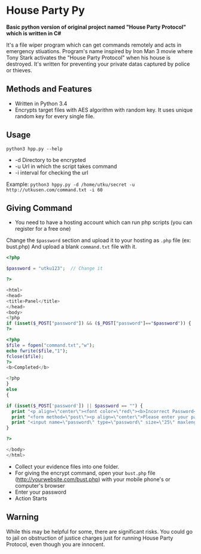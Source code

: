 # House Party Py
**Basic python version of original project named "House Party Protocol" which is written in C#**

It's a file wiper program which can get commands remotely and acts in emergency stiuations. 
Program's name inspired by Iron Man 3 movie where Tony Stark activates the "House Party Protocol" when his house is destroyed.
It's written for preventing your private datas captured by police or thieves. 



## Methods and Features
* Written in Python 3.4
* Encrypts target files with AES algorithm with random key. It uses unique random key for every single file.  

## Usage
``` python3 hpp.py --help ```
 * -d Directory to be encrypted
 * -u Url in which the script takes command
 * -i interval for checking the url

Example:
``` python3 hppy.py -d /home/utku/secret -u http://utkusen.com/command.txt -i 60 ```

## Giving Command

* You need to have a hosting account which can run php scripts (you can register for a free one)

Change the `$password` section and upload it to your hosting as `.php` file (ex: bust.php) And upload a blank `command.txt` file with it.

```php
<?php

$password = "utku123";  // Change it

?>

<html>
<head>
<title>Panel</title>
</head>
<body>
<?php 
if (isset($_POST["password"]) && ($_POST["password"]=="$password")) {
?>

<?php
$file = fopen("command.txt","w");
echo fwrite($file,"1");
fclose($file);
?>
<b>Completed</b>

<?php 
}
else
{

if (isset($_POST['password']) || $password == "") {
  print "<p align=\"center\"><font color=\"red\"><b>Incorrect Password</b><br>Please enter the correct password</font></p>";}
  print "<form method=\"post\"><p align=\"center\">Please enter your password for start wiping<br>";
  print "<input name=\"password\" type=\"password\" size=\"25\" maxlength=\"10\"><input value=\"Login\" type=\"submit\"></p></form>";
}

?>

</body>
</html>
```
* Collect your evidence files into one folder.
* For giving the encrypt command, open your `bust.php` file (http://yourwebsite.com/bust.php) with your mobile phone's or computer's browser
* Enter your password
* Action Starts

## Warning

While this may be helpful for some, there are significant risks. You could go to jail on obstruction of justice charges 
just for running House Party Protocol, even though you are innocent.

